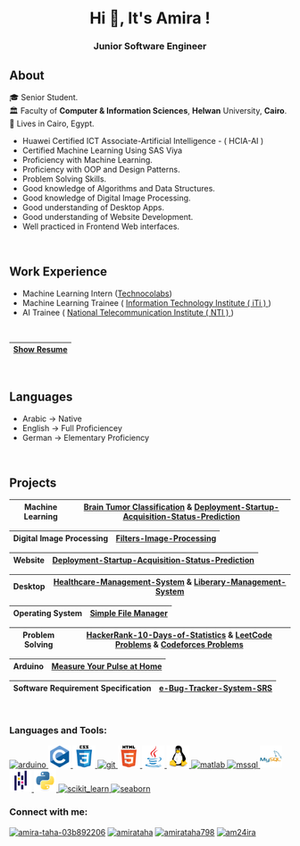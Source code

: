 <h1 align="center">Hi 👋, It's Amira !</h1>
<h3 align="center">Junior Software Engineer</h3>

<h2> About </h2>
  
🎓 Senior Student.  </br>
🏛 Faculty of **Computer & Information Sciences**, **Helwan** University, **Cairo**. </br>
🏡 Lives in Cairo, Egypt. <br>

- Huawei Certified ICT Associate-Artificial Intelligence - ( HCIA-AI )
- Certified Machine Learning Using SAS Viya
- Proficiency with Machine Learning.
- Proficiency with OOP and Design Patterns.
- Problem Solving Skills.
- Good knowledge of Algorithms and Data Structures.
- Good knowledge of Digital Image Processing.
- Good understanding  of Desktop Apps.
- Good understanding  of Website Development.
- Well practiced  in Frontend Web interfaces.

</br>

<h2> Work Experience </h2>

- Machine Learning Intern ([Technocolabs](https://technocolabs.com/))
- Machine Learning Trainee ( [ Information Technology Institute ( iTi ) ](https://www.iti.gov.eg/iti/home))
- AI Trainee ( [ National Telecommunication Institute ( NTI ) ](https://www.nti.sci.eg/) )

</br>

| [Show Resume](https://drive.google.com/file/d/1TQ7nDvso2ZctmRrMhGvFqiv6oYsXIISW/view?usp=sharing) |
| :-------------------------------------: |

</br>

<h2> Languages </h2>

- Arabic -> Native
- English -> Full Proficiencey
- German -> Elementary Proficiency

</br>

<h2> Projects </h2>
 
|              Machine Learning                   |   [Brain Tumor Classification](https://github.com/amira921/Brain-Tumor-Classification) & [Deployment-Startup-Acquisition-Status-Prediction](https://github.com/amira921/Deployment-Startup-Acquisition-Status-Prediction)|
| :-------------------------------------: | :-------------------------------------: |

|             Digital Image Processing          |    [ Filters-Image-Processing](https://github.com/amira921/Filters-Image-Processing)     |
|:----------------------------------: | :---------------------------------------------: |

|             Website             |         [Deployment-Startup-Acquisition-Status-Prediction](https://github.com/amira921/Deployment-Startup-Acquisition-Status-Prediction)    |
|:----------------------------------: | :---------------------------------------------: |

|             Desktop               |        [Healthcare-Management-System](https://github.com/amira921/Healthcare-Management-System)   &   [Liberary-Management-System](https://github.com/amira921/Library-Management-System) |
| :-------------------------------------: | :-------------------------------------: |

|    Operating System   |       [Simple File Manager](https://github.com/amira921/Simple-File-Manager) | 
|:----------------------------------: | :---------------------------------------------: |

|     Problem Solving      |       [HackerRank-10-Days-of-Statistics](https://github.com/amira921/HackerRank-10-Days-of-Statistics) & [LeetCode Problems](https://github.com/amira921/LeetCode-Problems) & [Codeforces Problems](https://github.com/amira921/Codeforces-Problems)|
|:----------------------------------: | :---------------------------------------------: |

|             Arduino              |        [Measure Your Pulse at Home](https://github.com/amira921/Measure-your-pulse-at-home)     |
|:----------------------------------: | :---------------------------------------: |

|             Software Requirement Specification              |        [e-Bug-Tracker-System-SRS](https://github.com/amira921/e-Bug-Tracker-System-SRS)     |
|:----------------------------------: | :---------------------------------------: |
 
 
 <br>
<h3 align="left">Languages and Tools:</h3>
<p align="left"> <a href="https://www.arduino.cc/" target="_blank" rel="noreferrer"> <img src="https://cdn.worldvectorlogo.com/logos/arduino-1.svg" alt="arduino" width="40" height="40"/> </a> <a href="https://www.cprogramming.com/" target="_blank" rel="noreferrer"> <img src="https://raw.githubusercontent.com/devicons/devicon/master/icons/c/c-original.svg" alt="c" width="40" height="40"/> </a> <a href="https://www.w3schools.com/css/" target="_blank" rel="noreferrer"> <img src="https://raw.githubusercontent.com/devicons/devicon/master/icons/css3/css3-original-wordmark.svg" alt="css3" width="40" height="40"/> </a> <a href="https://git-scm.com/" target="_blank" rel="noreferrer"> <img src="https://www.vectorlogo.zone/logos/git-scm/git-scm-icon.svg" alt="git" width="40" height="40"/> </a> <a href="https://www.w3.org/html/" target="_blank" rel="noreferrer"> <img src="https://raw.githubusercontent.com/devicons/devicon/master/icons/html5/html5-original-wordmark.svg" alt="html5" width="40" height="40"/> </a> <a href="https://www.java.com" target="_blank" rel="noreferrer"> <img src="https://raw.githubusercontent.com/devicons/devicon/master/icons/java/java-original.svg" alt="java" width="40" height="40"/> </a> <a href="https://www.linux.org/" target="_blank" rel="noreferrer"> <img src="https://raw.githubusercontent.com/devicons/devicon/master/icons/linux/linux-original.svg" alt="linux" width="40" height="40"/> </a> <a href="https://www.mathworks.com/" target="_blank" rel="noreferrer"> <img src="https://upload.wikimedia.org/wikipedia/commons/2/21/Matlab_Logo.png" alt="matlab" width="40" height="40"/> </a> <a href="https://www.microsoft.com/en-us/sql-server" target="_blank" rel="noreferrer"> <img src="https://www.svgrepo.com/show/303229/microsoft-sql-server-logo.svg" alt="mssql" width="40" height="40"/> </a> <a href="https://www.mysql.com/" target="_blank" rel="noreferrer"> <img src="https://raw.githubusercontent.com/devicons/devicon/master/icons/mysql/mysql-original-wordmark.svg" alt="mysql" width="40" height="40"/> </a> <a href="https://pandas.pydata.org/" target="_blank" rel="noreferrer"> <img src="https://raw.githubusercontent.com/devicons/devicon/2ae2a900d2f041da66e950e4d48052658d850630/icons/pandas/pandas-original.svg" alt="pandas" width="40" height="40"/> </a> <a href="https://www.python.org" target="_blank" rel="noreferrer"> <img src="https://raw.githubusercontent.com/devicons/devicon/master/icons/python/python-original.svg" alt="python" width="40" height="40"/> </a> <a href="https://scikit-learn.org/" target="_blank" rel="noreferrer"> <img src="https://upload.wikimedia.org/wikipedia/commons/0/05/Scikit_learn_logo_small.svg" alt="scikit_learn" width="40" height="40"/> </a> <a href="https://seaborn.pydata.org/" target="_blank" rel="noreferrer"> <img src="https://seaborn.pydata.org/_images/logo-mark-lightbg.svg" alt="seaborn" width="40" height="40"/> </a> </p>

<h3 align="left">Connect with me:</h3>
<p align="left">
<a href="https://linkedin.com/in/amira-taha-03b892206" target="blank"><img align="center" src="https://raw.githubusercontent.com/rahuldkjain/github-profile-readme-generator/master/src/images/icons/Social/linked-in-alt.svg" alt="amira-taha-03b892206" height="30" width="40" /></a>
<a href="https://www.leetcode.com/amirataha" target="blank"><img align="center" src="https://raw.githubusercontent.com/rahuldkjain/github-profile-readme-generator/master/src/images/icons/Social/leet-code.svg" alt="amirataha" height="30" width="40" /></a>
<a href="https://www.hackerrank.com/amirataha798" target="blank"><img align="center" src="https://raw.githubusercontent.com/rahuldkjain/github-profile-readme-generator/master/src/images/icons/Social/hackerrank.svg" alt="amirataha798" height="30" width="40" /></a>
<a href="https://codeforces.com/profile/am24ira" target="blank"><img align="center" src="https://raw.githubusercontent.com/rahuldkjain/github-profile-readme-generator/master/src/images/icons/Social/codeforces.svg" alt="am24ira" height="30" width="40" /></a>


